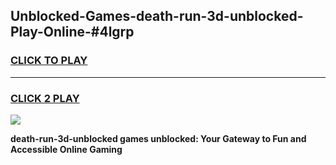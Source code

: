 
## Unblocked-Games-death-run-3d-unblocked-Play-Online-#4lgrp
<h3>
<a href="https://premium.freeplayer.one?title=death-run-3d-unblocked&ref=24F">CLICK TO PLAY</a></h3>
<hr>

<h3>
<a href="https://premium.freeplayer.one?title=death-run-3d-unblocked&ref=24F">CLICK 2 PLAY</a>
  
</h3>

<a href="https://premium.freeplayer.one?title=death-run-3d-unblocked&ref=24F/"><img src="https://clearcache.store/games.png"></a>


**death-run-3d-unblocked games unblocked: Your Gateway to Fun and Accessible Online Gaming**

